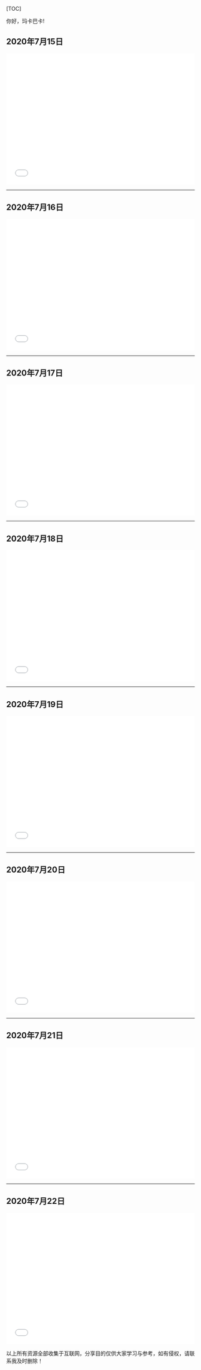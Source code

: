 

[TOC]

你好，玛卡巴卡!

## 2020年7月15日

<iframe src="//player.bilibili.com/player.html?aid=540516740&bvid=BV1Ji4y1b7U8&cid=187067956&page=1" scrolling="no" border="0" frameborder="no" framespacing="0" allowfullscreen="true" height="350px"  width="100%" > </iframe>

***



## 2020年7月16日

<iframe src="//player.bilibili.com/player.html?aid=967616474&bvid=BV1Hp4y1C7Cf&cid=170444709&page=1" scrolling="no" border="0" frameborder="no" framespacing="0" allowfullscreen="true" height="350px"  width="100%" > </iframe>

***



## 2020年7月17日

<iframe src="//player.bilibili.com/player.html?aid=796232521&bvid=BV1AC4y1h7Yd&cid=206548188&page=1" scrolling="no" border="0" frameborder="no" framespacing="0" allowfullscreen="true" height="350px"  width="100%"  > </iframe>

***



## 2020年7月18日

<iframe src="//player.bilibili.com/player.html?aid=70890150&bvid=BV1FE411Z7TT&cid=122825521&page=1" scrolling="no" border="0" frameborder="no" framespacing="0" allowfullscreen="true" height="350px"  width="100%"  > </iframe>

***



## 2020年7月19日

<iframe src="//player.bilibili.com/player.html?aid=94404288&bvid=BV1kE411u7vt&cid=161163441&page=1" scrolling="no" border="0" frameborder="no" framespacing="0" allowfullscreen="true" height="350px"  width="100%" > </iframe>

***

## 2020年7月20日

<iframe src="//player.bilibili.com/player.html?aid=540692691&bvid=BV1pi4y147tQ&cid=192377166&page=1" scrolling="no" border="0" frameborder="no" framespacing="0" allowfullscreen="true" height="350px"  width="100%" > </iframe>

***

## 2020年7月21日

<iframe src="//player.bilibili.com/player.html?aid=668724071&bvid=BV1ga4y1e7Z1&cid=208385609&page=1" scrolling="no" border="0" frameborder="no" framespacing="0" allowfullscreen="true" height="350px"  width="100%"  > </iframe>

***

## 2020年7月22日

<iframe src="//player.bilibili.com/player.html?aid=626441871&bvid=BV1Et4y1X7Xd&cid=215003571&page=1" scrolling="no" border="0" frameborder="no" framespacing="0" allowfullscreen="true" height="350px"  width="100%" > </iframe>

以上所有资源全部收集于互联网，分享目的仅供大家学习与参考，如有侵权，请联系我及时删除！

